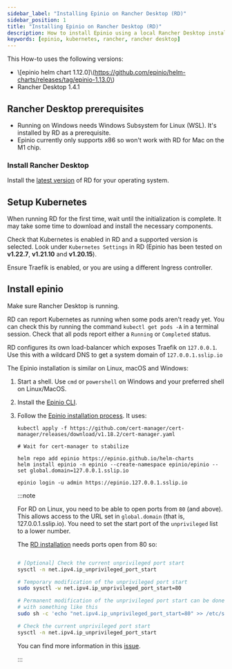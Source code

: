 ```yaml
---
sidebar_label: "Installing Epinio on Rancher Desktop (RD)"
sidebar_position: 1
title: "Installing Epinio on Rancher Desktop (RD)"
description: How to install Epinio using a local Rancher Desktop installation.
keywords: [epinio, kubernetes, rancher, rancher desktop]
---
```


This How-to uses the following versions:

* \\\[epinio helm chart 1.12.0\]\\(https://github.com/epinio/helm-charts/releases/tag/epinio-1.13.0\)
* Rancher Desktop 1.4.1

## Rancher Desktop prerequisites

* Running on Windows needs Windows Subsystem for Linux (WSL).
It's installed by RD as a prerequisite.
* Epinio currently only supports x86 so won't work with RD for Mac on the M1 chip.

### Install Rancher Desktop

Install the [latest version](https://github.com/rancher-sandbox/rancher-desktop/releases) of RD for your operating system.

## Setup Kubernetes

When running RD for the first time, wait until the initialization is complete. It may take some time to download and install the necessary components.

Check that Kubernetes is enabled in RD and a supported version is selected.
Look under `Kubernetes Settings` in RD (Epinio has been tested on **v1.22.7**, **v1.21.10** and **v1.20.15**).

Ensure Traefik is enabled, or you are using a different Ingress controller.

## Install epinio

Make sure Rancher Desktop is running.

RD can report Kubernetes as running when some pods aren't ready yet.
You can check this by running the command `kubectl get pods -A` in a terminal session.
Check that all pods report either a `Running` or `Completed` status.

RD configures its own load-balancer which exposes Traefik on `127.0.0.1`.
Use this with a wildcard DNS to get a system domain of `127.0.0.1.sslip.io`

The Epinio installation is similar on Linux, macOS and Windows:

1. Start a shell. Use `cmd` or `powershell` on Windows and your preferred shell on Linux/MacOS.

1. Install the [Epinio CLI](../../installation/install_epinio_cli.md).

1. Follow the [Epinio installation process](../../installation/install_epinio.md). It uses:

    ```shell
    kubectl apply -f https://github.com/cert-manager/cert-manager/releases/download/v1.18.2/cert-manager.yaml

    # Wait for cert-manager to stabilize

    helm repo add epinio https://epinio.github.io/helm-charts
    helm install epinio -n epinio --create-namespace epinio/epinio --set global.domain=127.0.0.1.sslip.io

    epinio login -u admin https://epinio.127.0.0.1.sslip.io

    ```

    :::note

    For RD on Linux, you need to be able to open ports from `80` (and above).
    This allows access to the URL set in `global.domain` (that is, 127.0.0.1.sslip.io).
    You need to set the start port of the `unprivileged` list to a lower number.

    The [RD installation](https://docs.rancherdesktop.io/getting-started/installation/#traefik-port-binding-access) needs ports open from 80 so:

    ```bash

    # [Optional] Check the current unprivileged port start
    sysctl -n net.ipv4.ip_unprivileged_port_start

    # Temporary modification of the unprivileged port start
    sudo sysctl -w net.ipv4.ip_unprivileged_port_start=80

    # Permanent modification of the unprivileged port start can be done
    # with something like this
    sudo sh -c 'echo "net.ipv4.ip_unprivileged_port_start=80" >> /etc/sysctl.d/50-unprivileged-ports.conf'

    # Check the current unprivileged port start
    sysctl -n net.ipv4.ip_unprivileged_port_start

    ```

    You can find more information in this [issue](https://github.com/rancher-sandbox/rancher-desktop/issues/576).

    :::

